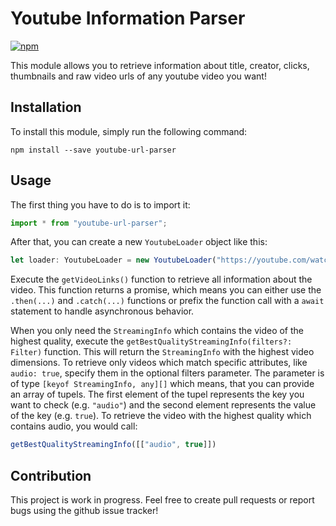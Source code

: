 # Youtube Information Parser
[![npm](https://img.shields.io/npm/v/youtube-information-parser)](https://www.npmjs.com/package/youtube-information-parser)

This module allows you to retrieve information about title, creator, clicks, thumbnails and raw video urls of any youtube video you want!

## Installation
To install this module, simply run the following command:
```
npm install --save youtube-url-parser
```

## Usage
The first thing you have to do is to import it:
```TypeScript
import * from "youtube-url-parser";
```

After that, you can create a new ```YoutubeLoader``` object like this:
```TypeScript
let loader: YoutubeLoader = new YoutubeLoader("https://youtube.com/watch?v=VIDEO_ID");
```
Execute the ```getVideoLinks()``` function to retrieve all information about the video. This function returns a promise, which means you can either use the ```.then(...)``` and ```.catch(...)``` functions or prefix the function call with a ```await``` statement to handle asynchronous behavior.

When you only need the ```StreamingInfo``` which contains the video of the highest quality, execute the ```getBestQualityStreamingInfo(filters?: Filter)``` function. This will return the ```StreamingInfo``` with the highest video dimensions. To retrieve only videos which match specific attributes, like ```audio: true```, specify them in the optional filters parameter. The parameter is of type ```[keyof StreamingInfo, any][]``` which means, that you can provide an array of tupels. The first element of the tupel represents the key you want to check (e.g. ```"audio"```) and the second element represents the value of the key (e.g. ```true```). To retrieve the video with the highest quality which contains audio, you would call:
 ```TypeScript
 getBestQualityStreamingInfo([["audio", true]])
 ```

## Contribution
This project is work in progress. Feel free to create pull requests or report bugs using the github issue tracker!